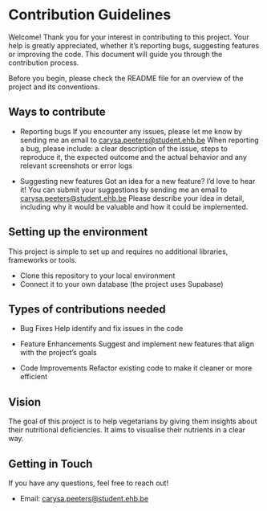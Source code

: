 # Contribution Guidelines

Welcome! Thank you for your interest in contributing to this project. Your help is greatly appreciated, whether it’s reporting bugs, suggesting features or improving the code. This document will guide you through the contribution process.

Before you begin, please check the README file for an overview of the project and its conventions.

## Ways to contribute

- Reporting bugs
  If you encounter any issues, please let me know by sending me an email to carysa.peeters@student.ehb.be
  When reporting a bug, please include: a clear description of the issue, steps to reproduce it, the expected outcome and the actual behavior and any relevant screenshots or error logs

- Suggesting new features
  Got an idea for a new feature? I’d love to hear it! You can submit your suggestions by sending me an email to carysa.peeters@student.ehb.be
  Please describe your idea in detail, including why it would be valuable and how it could be implemented.

## Setting up the environment

This project is simple to set up and requires no additional libraries, frameworks or tools.

- Clone this repository to your local environment
- Connect it to your own database (the project uses Supabase)

## Types of contributions needed

- Bug Fixes
  Help identify and fix issues in the code

- Feature Enhancements
  Suggest and implement new features that align with the project’s goals

- Code Improvements
  Refactor existing code to make it cleaner or more efficient

## Vision

The goal of this project is to help vegetarians by giving them insights about their nutritional deficiencies. It aims to visualise their nutrients in a clear way.

## Getting in Touch

If you have any questions, feel free to reach out!

- Email: carysa.peeters@student.ehb.be
